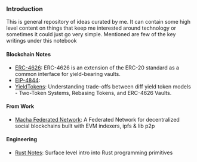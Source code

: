 ### Introduction
This is general repository of ideas curated by me. It can contain some high level content on things that keep me interested around technology or sometimes it could just go very simple. Mentioned are few of the key writings under this notebook

#### Blockchain Notes
- [ERC-4626](https://github.com/sksmlabs/Notebook/blob/main/ERC-4626.md): ERC-4626 is an extension of the ERC-20 standard as a common interface for yield-bearing vaults.
- [EIP-4844](https://github.com/sksmlabs/Notebook/blob/main/EIP-4844.md): 
- [YieldTokens](https://github.com/sksmlabs/Notebook/blob/main/YieldToken.md): Understanding trade-offs between diff yield token models - Two-Token Systems, Rebasing Tokens, and ERC-4626 Vaults. 

#### From Work
- [Macha Federated Network](https://github.com/sksmlabs/Notebook/blob/main/Macha.md): A Federated Network for decentralized social blockchains built with EVM indexers, ipfs & lib p2p

#### Engineering
- [Rust Notes](https://github.com/sksmlabs/Notebook/blob/main/Rust.md): Surface level intro into Rust programming primitives
